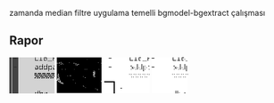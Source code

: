 zamanda median filtre uygulama temelli bgmodel-bgextract çalışması

## Rapor

![giriş video](./assets/surveillance.gif)
![bw](assets/bw.gif)
![siluet](assets/siluet.gif)
![64x64](https://github.com/19bal/shadow/raw/master/7-medfilt-bgmodel/assets/64x64.gif)
